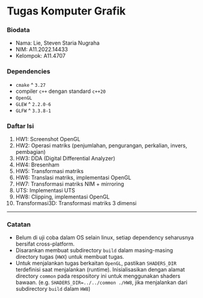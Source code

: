 # Tugas Komputer Grafik

### Biodata
- Nama: Lie, Steven Staria Nugraha
- NIM: A11.2022.14433
- Kelompok: A11.4707

### Dependencies
- `cmake` ^ `3.27`
- compiler `c++` dengan standard `c++20`
- `OpenGL`
- `GLEW` ^ `2.2.0-6`
- `GLFW` ^ `3.3.8-1`

### Daftar Isi
1. HW1: Screenshot OpenGL
2. HW2: Operasi matriks (penjumlahan, pengurangan, perkalian, invers, pembagian)
3. HW3: DDA (Digital Differential Analyzer)
4. HW4: Bresenham
5. HW5: Transformasi matriks
6. HW6: Translasi matriks, implementasi OpenGL
7. HW7: Transformasi matriks NIM + mirroring
8. UTS: Implementasi UTS
9. HW8: Clipping, implementasi OpenGL
10. Transformasi3D: Transformasi matriks 3 dimensi

---

### Catatan
- Belum di uji coba dalam OS selain linux, setiap dependency seharusnya bersifat cross-platform.
- Disarankan membuat subdirectory `build` dalam masing-masing directory tugas (`HWX`) untuk membuat tugas.
- Untuk menjalankan tugas berkaitan `OpenGL`, pastikan `SHADERS_DIR` terdefinisi saat menjalankan (runtime). Inisialisasikan dengan alamat directory `common` pada respository ini untuk menggunakan shaders bawaan. (e.g. `SHADERS_DIR=../../common ./HW8`, jika menjalankan dari subdirectory `build` dalam `HW8`)
